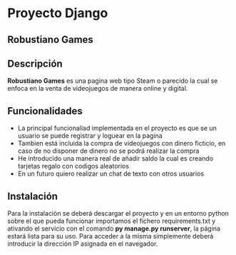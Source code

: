 # Proyecto Django
## Robustiano Games

## Descripción
**Robustiano Games** es una pagina web tipo Steam o parecido la cual se enfoca en la venta de videojuegos de manera online y digital.

## Funcionalidades
* La principal funcionaliad implementada en el proyecto es que se un usuario se puede registrar y loguear en la pagina
* Tambien está incluida la compra de videojuegos con dinero ficticio, en caso de no disponer de dinero no se podrá realizar la compra
* He introducido una manera real de añadir saldo la cual es creando tarjetas regalo con codigos aleatorios
* En un futuro quiero realizar un chat de texto con otros usuarios

## Instalación

Para la instalación se deberá descargar el proyecto y en un entorno python sobre el que pueda funcionar importamos el fichero requirements.txt y ativando el servicio con el comando **py manage.py runserver**, la página estará lista para su uso. Para acceder a la misma simplemente deberá introducir la dirección IP asignada en el navegador.